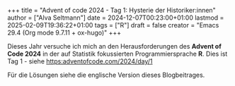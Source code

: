 +++
title = "Advent of code 2024 - Tag 1: Hysterie der Historiker:innen"
author = ["Alva Seltmann"]
date = 2024-12-07T00:23:00+01:00
lastmod = 2025-02-09T19:36:22+01:00
tags = ["R"]
draft = false
creator = "Emacs 29.4 (Org mode 9.7.11 + ox-hugo)"
+++

Dieses Jahr versuche ich mich an den Herausforderungen des **Advent of Code 2024**
in der auf Statistik fokussierten Programmiersprache **R**. Dies ist Tag 1 - siehe
<https:adventofcode.com/2024/day/1>

<!--more-->

Für die Lösungen siehe die englische Version dieses Blogbeitrages.
